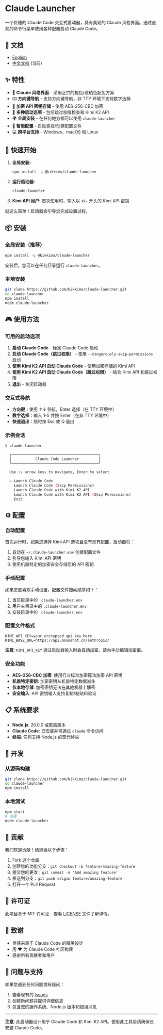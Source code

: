 # Claude Launcher

一个优雅的 Claude Code 交互式启动器，具有美观的 Claude 风格界面。通过直观的命令行菜单使用各种配置启动 Claude Code。

## 📖 文档

- [English](../README.md)
- [中文文档](README-zh.md) (当前)

## ✨ 特性

- 🎨 **Claude 风格界面** - 采用正宗的橙色/琥珀色配色方案
- ⌨️ **方向键导航** - 支持方向键导航，非 TTY 环境下支持数字选择
- 🔐 **加密 API 密钥存储** - 使用 AES-256-CBC 加密
- 🚀 **多种启动选项** - 包括跳过权限检查和 Kimi K2 API
- 🌍 **全局安装** - 在任何地方都可以使用 `claude-launcher`
- 🔧 **智能配置** - 自动查找/创建配置文件
- 💻 **跨平台支持** - Windows、macOS 和 Linux

## 🚀 快速开始

1. **全局安装:**
   ```bash
   npm install -g @kikkimo/claude-launcher
   ```

2. **运行启动器:**
   ```bash
   claude-launcher
   ```

3. **Kimi API 用户:** 首次使用时，输入以 `sk-` 开头的 Kimi API 密钥

就这么简单！启动器会引导您完成设置过程。

## 📦 安装

### 全局安装（推荐）

```bash
npm install -g @kikkimo/claude-launcher
```

安装后，您可以在任何目录运行 `claude-launcher`。

### 本地安装

```bash
git clone https://github.com/kikkimo/claude-launcher.git
cd claude-launcher
npm install
node claude-launcher
```

## 🎮 使用方法

### 可用的启动选项

1. **启动 Claude Code** - 标准 Claude Code 启动
2. **启动 Claude Code（跳过权限）** - 使用 `--dangerously-skip-permissions` 启动
3. **使用 Kimi K2 API 启动 Claude Code** - 使用加密存储的 Kimi API
4. **使用 Kimi K2 API 启动 Claude Code（跳过权限）** - 结合 Kimi API 和跳过权限
5. **退出** - 关闭启动器

### 交互式导航

- **方向键**：使用 ↑↓ 导航，Enter 选择（在 TTY 环境中）
- **数字选择**：输入 1-5 并按 Enter（在非 TTY 环境中）
- **快速退出**：随时按 Esc 或 Q 退出

### 示例会话

```bash
$ claude-launcher

  ┌────────────────────────────────────────┐
  │           Claude Code Launcher         │
  └────────────────────────────────────────┘

  Use ↑↓ arrow keys to navigate, Enter to select

  → Launch Claude Code
    Launch Claude Code (Skip Permissions)
    Launch Claude Code with Kimi K2 API
    Launch Claude Code with Kimi K2 API (Skip Permissions)
    Exit
```

## ⚙️ 配置

### 自动配置

首次运行时，如果您选择 Kimi API 选项且没有现有配置，启动器将：

1. 自动在 `~/.claude-launcher.env` 创建配置文件
2. 引导您输入 Kimi API 密钥
3. 使用机器特定的加密安全存储您的 API 密钥

### 手动配置

如果您更喜欢手动设置，配置文件搜索顺序如下：

1. 当前目录中的 `.claude-launcher.env`
2. 用户主目录中的 `.claude-launcher.env`
3. 安装目录中的 `.claude-launcher.env`

### 配置文件格式

```env
KIMI_API_KEY=your_encrypted_api_key_here
KIMI_BASE_URL=https://api.moonshot.cn/anthropic/
```

**注意**: `KIMI_API_KEY` 通过启动器输入时会自动加密。请勿手动编辑加密值。

### 安全功能

- **AES-256-CBC 加密**: 使用行业标准加密算法加密 API 密钥
- **机器特定密钥**: 加密密钥从机器特定数据派生
- **仅本地存储**: 加密密钥无法在其他机器上解密
- **安全输入**: API 密钥输入支持复制/粘贴和验证

## 📋 系统要求

- **Node.js**: 20.0.0 或更高版本
- **Claude Code**: 已安装并可通过 `claude` 命令访问
- **终端**: 任何支持 Node.js 的现代终端

## 🔧 开发

### 从源码构建

```bash
git clone https://github.com/kikkimo/claude-launcher.git
cd claude-launcher
npm install
```

### 本地测试

```bash
npm start
# 或者
node claude-launcher
```

## 🤝 贡献

我们欢迎贡献！请遵循以下步骤：

1. Fork 这个仓库
2. 创建您的功能分支：`git checkout -b feature/amazing-feature`
3. 提交您的更改：`git commit -m 'Add amazing feature'`
4. 推送到分支：`git push origin feature/amazing-feature`
5. 打开一个 Pull Request

## 📄 许可证

此项目基于 MIT 许可证 - 查看 [LICENSE](../LICENSE) 文件了解详情。

## 🙏 致谢

- 灵感来源于 Claude Code 的精美设计
- 用 ❤️ 为 Claude Code 社区构建
- 感谢所有贡献者和用户

## 🐛 问题与支持

如果您遇到任何问题或有疑问：

1. 查看现有的 [Issues](https://github.com/kikkimo/claude-launcher/issues)
2. 创建新问题并提供详细信息
3. 包含您的操作系统、Node.js 版本和错误消息

---

**注意**: 此启动器设计用于 Claude Code 和 Kimi K2 API。使用此工具前请确保已安装 Claude Code。